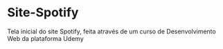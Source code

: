 # Site-Spotify
Tela inicial do site Spotify, feita através de um curso de Desenvolvimento Web da plataforma Udemy
